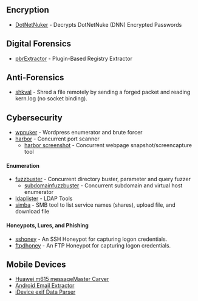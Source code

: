 ## Encryption  
+ [DotNetNuker](https://github.com/ultros/dotnetnuker) - Decrypts DotNetNuke (DNN) Encrypted Passwords

## Digital Forensics
+ [pbrExtractor](https://github.com/ultros/pbre) - Plugin-Based Registry Extractor

## Anti-Forensics
+ [shkval](https://github.com/ultros/shkval) - Shred a file remotely by sending a forged packet and reading kern.log (no socket binding).

## Cybersecurity
+ [wpnuker](https://github.com/ultros/wpnuker) - Wordpress enumerator and brute forcer 
+ [harbor](https://github.com/ultros/harbor) - Concurrent port scanner
  + [harbor screenshot](https://github.com/ultros/harbor_screenshot) - Concurrent webpage snapshot/screencapture tool

#### Enumeration
+ [fuzzbuster](https://github.com/ultros/fuzzbuster) - Concurrent directory buster, parameter and query fuzzer
  + [subdomainfuzzbuster](https://github.com/ultros/fuzzbuster/blob/master/subdomainfuzzbuster.py) - Concurrent subdomain and virtual host enumerator
+ [ldaplister](https://github.com/ultros/ldaplister) - LDAP Tools
+ [simba](https://github.com/ultros/simba) - SMB tool to list service names (shares), upload file, and download file

#### Honeypots, Lures, and Phishing
+ [sshoney](https://github.com/ultros/sshoney) - An SSH Honeypot for capturing logon credentials.
+ [ftpdhoney](https://github.com/ultros/honeyftpd) - An FTP Honeypot for capturing logon credentials.

## Mobile Devices
+ [Huawei m615 messageMaster Carver](https://github.com/ultros/Huawei-m615-messageMaster-Carver)
+ [Android Email Extractor](https://github.com/ultros/extract-android-gmail)
+ [iDevice exif Data Parser](https://github.com/ultros/iDevice-EXIF-Data-Parser)
